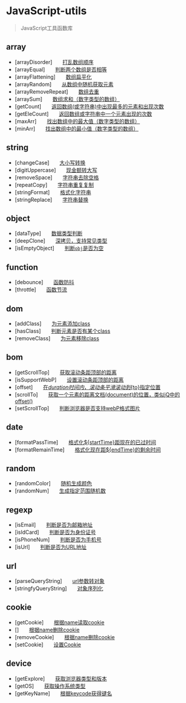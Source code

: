 JavaScript-utils 
============

> JavaScript工具函数库

## array
* [arrayDisorder]&emsp;&emsp;[打乱数组顺序](https://github.com/striveDJiang/JavaScript-utils/blob/master/array/arrayDisorder.js)
* [arrayEqual]&emsp;&emsp;[判断两个数组是否相等](https://github.com/striveDJiang/JavaScript-utils/blob/master/array/arrayEqual.js)
* [arrayFlattening]&emsp;&emsp;[数组扁平化](https://github.com/striveDJiang/JavaScript-utils/blob/master/array/arrayFlattening.js)
* [arrayRandom]&emsp;&emsp;[从数组中随机获取元素](https://github.com/striveDJiang/JavaScript-utils/blob/master/array/arrayRandom.js)
* [arrayRemoveRepeat]&emsp;&emsp;[数组去重](https://github.com/striveDJiang/JavaScript-utils/blob/master/array/arrayRemoveRepeat.js)
* [arraySum]&emsp;&emsp;[数组求和（数字类型的数组）](https://github.com/striveDJiang/JavaScript-utils/blob/master/array/arraySum.js)
* [getCount]&emsp;&emsp;[返回数组(或字符串)中出现最多的元素和出现次数](https://github.com/striveDJiang/JavaScript-utils/blob/master/array/getCount.js)
* [getEleCount]&emsp;&emsp;[返回数组或字符串中一个元素出现的次数](https://github.com/striveDJiang/JavaScript-utils/blob/master/array/getEleCount.js)
* [maxArr]&emsp;&emsp;[找出数组中的最大值（数字类型的数组）](https://github.com/striveDJiang/JavaScript-utils/blob/master/array/maxArr.js)
* [minArr]&emsp;&emsp;[找出数组中的最小值（数字类型的数组）](https://github.com/striveDJiang/JavaScript-utils/blob/master/array/minArr.js)

## string
* [changeCase]&emsp;&emsp;[大小写转换](https://github.com/striveDJiang/JavaScript-utils/blob/master/string/changeCase.js)
* [digitUppercase]&emsp;&emsp;[现金额转大写](https://github.com/striveDJiang/JavaScript-utils/blob/master/string/digitUppercase.js)
* [removeSpace]&emsp;&emsp;[字符串去除空格](https://github.com/striveDJiang/JavaScript-utils/blob/master/string/removeSpace.js)
* [repeatCopy]&emsp;&emsp;[字符串重复复制](https://github.com/striveDJiang/JavaScript-utils/blob/master/string/repeatCopy.js)
* [stringFormat]&emsp;&emsp;[格式化字符串](https://github.com/striveDJiang/JavaScript-utils/blob/master/string/stringFormat.js)
* [stringReplace]&emsp;&emsp;[字符串替换](https://github.com/striveDJiang/JavaScript-utils/blob/master/string/stringReplace.js)

## object
* [dataType]&emsp;&emsp;[数据类型判断](https://github.com/striveDJiang/JavaScript-utils/blob/master/object/dataType.js)
* [deepClone]&emsp;&emsp;[深拷贝，支持常见类型](https://github.com/striveDJiang/JavaScript-utils/blob/master/object/deepClone.js)
* [isEmptyObject]&emsp;&emsp;[判断`obj`是否为空](https://github.com/striveDJiang/JavaScript-utils/blob/master/object/isEmptyObject.js)

## function
* [debounce]&emsp;&emsp;[函数防抖](https://github.com/striveDJiang/JavaScript-utils/blob/master/function/debounce.js)
* [throttle]&emsp;&emsp;[函数节流](https://github.com/striveDJiang/JavaScript-utils/blob/master/function/throttle.js)

## dom
* [addClass]&emsp;&emsp;[为元素添加class](https://github.com/striveDJiang/JavaScript-utils/blob/master/dom/addClass.js)
* [hasClass]&emsp;&emsp;[判断元素是否有某个class](https://github.com/striveDJiang/JavaScript-utils/blob/master/dom/hasClass.js)
* [removeClass]&emsp;&emsp;[为元素移除class](https://github.com/striveDJiang/JavaScript-utils/blob/master/dom/removeClass.js)

## bom
* [getScrollTop]&emsp;&emsp;[获取滚动条距顶部的距离](https://github.com/striveDJiang/JavaScript-utils/blob/master/bom/getScrollTop.js)
* [isSupportWebP]&emsp;&emsp;[设置滚动条距顶部的距离](https://github.com/striveDJiang/JavaScript-utils/blob/master/bom/isSupportWebP.js)
* [offset]&emsp;&emsp;[在${duration}时间内，滚动条平滑滚动到${to}指定位置](https://github.com/striveDJiang/JavaScript-utils/blob/master/bom/offset.js)
* [scrollTo]&emsp;&emsp;[获取一个元素的距离文档(document)的位置，类似jQ中的offset()](https://github.com/striveDJiang/JavaScript-utils/blob/master/bom/scrollTo.js)
* [setScrollTop]&emsp;&emsp;[判断浏览器是否支持webP格式图片](https://github.com/striveDJiang/JavaScript-utils/blob/master/bom/setScrollTop.js)

## date
* [formatPassTime]&emsp;&emsp;[格式化${startTime}距现在的已过时间](https://github.com/striveDJiang/JavaScript-utils/blob/master/date/formatPassTime.js)
* [formatRemainTime]&emsp;&emsp;[格式化现在距${endTime}的剩余时间](https://github.com/striveDJiang/JavaScript-utils/blob/master/date/formatRemainTime.js)

## random
* [randomColor]&emsp;&emsp;[随机生成颜色](https://github.com/striveDJiang/JavaScript-utils/blob/master/random/randomColor.js)
* [randomNum]&emsp;&emsp;[生成指定范围随机数](https://github.com/striveDJiang/JavaScript-utils/blob/master/random/randomNum.js)

## regexp
* [isEmail]&emsp;&emsp;[判断是否为邮箱地址](https://github.com/striveDJiang/JavaScript-utils/blob/master/regexp/isEmail.js)
* [isIdCard]&emsp;&emsp;[判断是否为身份证号](https://github.com/striveDJiang/JavaScript-utils/blob/master/regexp/isIdCard.js)
* [isPhoneNum]&emsp;&emsp;[判断是否为手机号](https://github.com/striveDJiang/JavaScript-utils/blob/master/regexp/isPhoneNum.js)
* [isUrl]&emsp;&emsp;[判断是否为URL地址](https://github.com/striveDJiang/JavaScript-utils/blob/master/regexp/isUrl.js)

## url
* [parseQueryString]&emsp;&emsp;[url参数转对象](https://github.com/striveDJiang/JavaScript-utils/blob/master/url/parseQueryString.js)
* [stringfyQueryString]&emsp;&emsp;[对象序列化](https://github.com/striveDJiang/JavaScript-utils/blob/master/url/stringfyQueryString.js)

## cookie
* [getCookie]&emsp;&emsp;[根据name读取cookie](https://github.com/striveDJiang/JavaScript-utils/blob/master/cookie/getCookie.js)
* []&emsp;&emsp;[根据name删除cookie](https://github.com/striveDJiang/JavaScript-utils/blob/master/cookie/removeCookie.js)
* [removeCookie]&emsp;&emsp;[根据name删除cookie](https://github.com/striveDJiang/JavaScript-utils/blob/master/cookie/removeCookie.js)
* [setCookie]&emsp;&emsp;[设置Cookie](https://github.com/striveDJiang/JavaScript-utils/blob/master/cookie/setCookie.js)

## device
* [getExplore]&emsp;&emsp;[获取浏览器类型和版本](https://github.com/striveDJiang/JavaScript-utils/blob/master/device/getExplore.js)
* [getOS]&emsp;&emsp;[获取操作系统类型](https://github.com/striveDJiang/JavaScript-utils/blob/master/device/getOS.js)
* [getKeyName]&emsp;&emsp;[根据keycode获得键名](https://github.com/striveDJiang/JavaScript-utils/blob/master/device/getKeyName.js)

